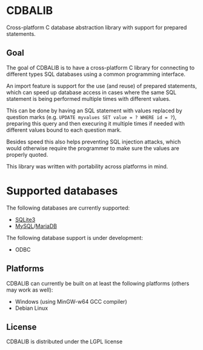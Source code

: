 # CDBALIB
Cross-platform C database abstraction library with support for prepared statements.

## Goal
The goal of CDBALIB is to have a cross-platform C library for connecting to different types SQL databases using a common programming interface.

An import feature is support for the use (and reuse) of prepared statements, which can speed up database access in cases where the same SQL statement is being performed multiple times with different values.

This can be done by having an SQL statement with values replaced by question marks (e.g. `UPDATE myvalues SET value = ? WHERE id = ?`), preparing this query and then execuring it multiple times if needed with different values bound to each question mark.

Besides speed this also helps preventing SQL injection attacks, which would otherwise require the programmer to make sure the values are properly quoted.

This library was written with portability across platforms in mind.

# Supported databases
The following databases are currently supported:
- [SQLite3](http://www.sqlite.org/)
- [MySQL](https://www.mysql.com/)/[MariaDB](https://mariadb.org/)

The following database support is under development:
- ODBC

## Platforms
CDBALIB can currently be built on at least the following platforms (others may work as well):
- Windows (using MinGW-w64 GCC compiler)
- Debian Linux

## License
CDBALIB is distributed under the LGPL license
